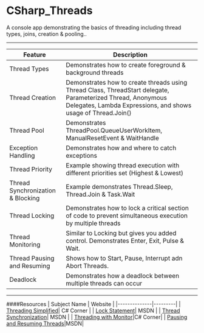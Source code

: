 # CSharp_Threads
A console app demonstrating the basics of threading including thread types, joins, creation &amp; pooling..


---
|Feature |Description |
|--------|------------|
|Thread Types | Demonstrates how to create foreground & background threads |
|Thread Creation | Demonstrates how to create threads using Thread Class, ThreadStart delegate, Parameterized Thread, Anonymous Delegates, Lambda Expressions, and shows usage of Thread.Join() |
|Thread Pool | Demonstrates ThreadPool.QueueUserWorkItem, ManualResetEvent & WaitHandle |
|Exception Handling | Demonstrates how and where to catch exceptions |
|Thread Priority | Example showing thread execution with different priorities set (Highest & Lowest) |
|Thread Synchronization & Blocking | Example demonstrates Thread.Sleep, Thread.Join & Task.Wait |
|Thread Locking | Demonstrates how to lock a critical section of code to prevent simultaneous execution by multiple threads  |
|Thread Monitoring | Similar to Locking but gives you added control. Demonstrates Enter, Exit, Pulse & Wait.  |
|Thread Pausing and Resuming | Shows how to Start, Pause, Interrupt adn Abort Threads.  |
| Deadlock | Demonstrates how a deadlock between multiple threads can occur |

---
####Resources
| Subject Name | Website |
|--------------|---------|
| [Threading Simplified](http://www.c-sharpcorner.com/UploadFile/19b1bd/threading-simplified-part1/)| C# Corner |
| [Lock Statement](https://msdn.microsoft.com/en-us/library/c5kehkcz.aspx?f=255&MSPPError=-2147217396)| MSDN |
| [Thread Synchronization](https://msdn.microsoft.com/en-us/library/mt679037.aspx?f=255&MSPPError=-2147217396)| MSDN |
| [Threading with Monitor](http://www.c-sharpcorner.com/UploadFile/1d42da/threading-with-monitor-in-C-Sharp/)|C# Corner|
| [Pausing and Resuming Threads](https://msdn.microsoft.com/en-us/library/tttdef8x%28v=vs.110%29.aspx?f=255&MSPPError=-2147217396)|MSDN|
